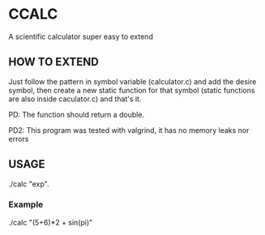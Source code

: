 # CCALC

A scientific calculator super easy to extend

## HOW TO EXTEND

Just follow the pattern in symbol variable (calculator.c) and add the desire
symbol, then create a new static function for that symbol (static functions are
also inside caculator.c) and that's it.

PD: The function should return a double.

PD2: This program was tested with valgrind, it has no memory leaks nor errors

## USAGE

./calc "exp".

### Example

./calc "(5+6)\*2 + sin(pi)"
